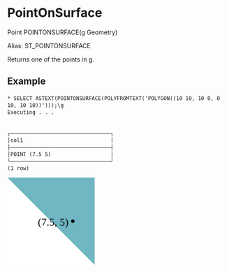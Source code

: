 # PointOnSurface #

Point POINTONSURFACE(g Geometry)

Alias: ST_POINTONSURFACE

Returns one of the points in g.

## Example ##

    * SELECT ASTEXT(POINTONSURFACE(POLYFROMTEXT('POLYGON((10 10, 10 0, 0 10, 10 10))')));\g
    Executing . . .


    ┌────────────────────────────────┐
    │col1                            │
    ├────────────────────────────────┤
    │POINT (7.5 5)                   │
    └────────────────────────────────┘
    (1 row)

![PointOnSurface](pointonsurface.svg)
